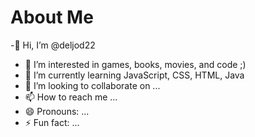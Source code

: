 # About Me

-👋 Hi, I’m @deljod22
- 👀 I’m interested in games, books, movies, and code ;)
- 🌱 I’m currently learning JavaScript, CSS, HTML, Java
- 💞️ I’m looking to collaborate on ...
- 📫 How to reach me ...
- 😄 Pronouns: ...
- ⚡ Fun fact: ...

<!---
deljod22/deljod22 is a ✨ special ✨ repository because its `README.md` (this file) appears on your GitHub profile.
You can click the Preview link to take a look at your changes.
--->
